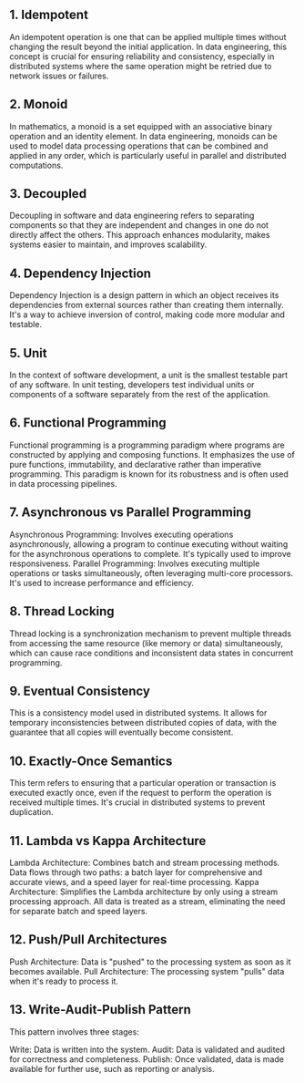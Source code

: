 ## 1. Idempotent
An idempotent operation is one that can be applied multiple times without changing the result beyond the initial application. In data engineering, this concept is crucial for ensuring reliability and consistency, especially in distributed systems where the same operation might be retried due to network issues or failures.

## 2. Monoid
In mathematics, a monoid is a set equipped with an associative binary operation and an identity element. In data engineering, monoids can be used to model data processing operations that can be combined and applied in any order, which is particularly useful in parallel and distributed computations.

## 3. Decoupled
Decoupling in software and data engineering refers to separating components so that they are independent and changes in one do not directly affect the others. This approach enhances modularity, makes systems easier to maintain, and improves scalability.

## 4. Dependency Injection
Dependency Injection is a design pattern in which an object receives its dependencies from external sources rather than creating them internally. It's a way to achieve inversion of control, making code more modular and testable.

## 5. Unit
In the context of software development, a unit is the smallest testable part of any software. In unit testing, developers test individual units or components of a software separately from the rest of the application.

## 6. Functional Programming
Functional programming is a programming paradigm where programs are constructed by applying and composing functions. It emphasizes the use of pure functions, immutability, and declarative rather than imperative programming. This paradigm is known for its robustness and is often used in data processing pipelines.

## 7. Asynchronous vs Parallel Programming
Asynchronous Programming: Involves executing operations asynchronously, allowing a program to continue executing without waiting for the asynchronous operations to complete. It's typically used to improve responsiveness.
Parallel Programming: Involves executing multiple operations or tasks simultaneously, often leveraging multi-core processors. It's used to increase performance and efficiency.

## 8. Thread Locking
Thread locking is a synchronization mechanism to prevent multiple threads from accessing the same resource (like memory or data) simultaneously, which can cause race conditions and inconsistent data states in concurrent programming.

## 9. Eventual Consistency
This is a consistency model used in distributed systems. It allows for temporary inconsistencies between distributed copies of data, with the guarantee that all copies will eventually become consistent.

## 10. Exactly-Once Semantics
This term refers to ensuring that a particular operation or transaction is executed exactly once, even if the request to perform the operation is received multiple times. It's crucial in distributed systems to prevent duplication.

## 11. Lambda vs Kappa Architecture
Lambda Architecture: Combines batch and stream processing methods. Data flows through two paths: a batch layer for comprehensive and accurate views, and a speed layer for real-time processing.
Kappa Architecture: Simplifies the Lambda architecture by only using a stream processing approach. All data is treated as a stream, eliminating the need for separate batch and speed layers.

## 12. Push/Pull Architectures
Push Architecture: Data is "pushed" to the processing system as soon as it becomes available.
Pull Architecture: The processing system "pulls" data when it's ready to process it.

## 13. Write-Audit-Publish Pattern
This pattern involves three stages:

Write: Data is written into the system.
Audit: Data is validated and audited for correctness and completeness.
Publish: Once validated, data is made available for further use, such as reporting or analysis.